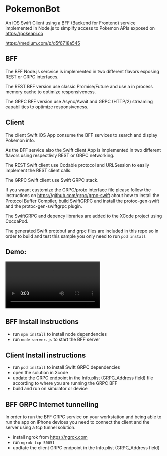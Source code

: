 # PokemonBot

An iOS Swift Client using a BFF (Backend for Frontend) service implemented in Node.js to simplify access to Pokemon APIs exposed on https://pokeapi.co

https://medium.com/p/d5f6718a545


## BFF

The BFF Node.js sercvice is implemented in two different flavors exposing REST or GRPC interfaces.

The REST BFF version use classic Promise/Future and use a in process memory cache to optimize responsiveness.

The GRPC BFF version use Async/Await and GRPC (HTTP/2) streaming capabilities to optimize responsiveness.

## Client

The client Swift iOS App consume the BFF services to search and display Pokemon info.

As the BFF service also the Swift client App is implemented in two different flavors using respectlivly REST or GRPC networking.

The REST Swift client use Codable protocol and URLSession to easily implement the REST client calls.

The GRPC Swift client use Swift GRPC stack. 

If you waant customize the GRPC/proto interface file please follow the instructions on https://github.com/grpc/grpc-swift about how to install the Protocol Buffer Compiler, build SwiftGRPC and install the protoc-gen-swift and the protoc-gen-swiftgrpc plugin.

The SwiftGRPC and depency libraries are added to the XCode project using CocoaPod.

The generated Swift protobuf and grpc files are included in this repo so in order to build and test this sample you only need to run `pod install`


## Demo:
![Alt Text](https://github.com/JacopoMangiavacchi/PokemonBot/blob/master/demo.mov?raw=true)


## BFF Install instructions

- run `npm install` to install node dependencies
- run `node server.js` to start the BFF server


## Client Install instructions

- run `pod install` to install Swift GRPC dependencies
- open the solution in Xcode
- update the GRPC endpoint in the Info.plist (GRPC_Address field) file according to where you are running the GRPC BFF
- build and run on simulator or device 


## BFF GRPC Internet tunnelling

In order to run the BFF GRPC service on your workstation and being able to run the app on iPhone devices you need to connect the client and the server using a tcp tunnel solution.

- install ngrok from https://ngrok.com
- run `ngrok tcp 50051`
- updtate the client GRPC endpoint in the Info.plist (GRPC_Address field)
